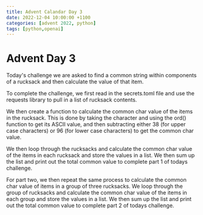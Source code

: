 ```yaml
---
title: Advent Calandar Day 3
date: 2022-12-04 10:00:00 +1100
categories: [advent 2022, python]
tags: [python,openai] 
---
```


# Advent Day 3

Today's challenge we are asked to find a common string within components of a rucksack and then calculate the value of that item. 

To complete the challenge, we first read in the secrets.toml file and use the requests library to pull in a list of rucksack contents. 

We then create a function to calculate the common char value of the items in the rucksack. This is done by taking the character and using the ord() function to get its ASCII value, and then subtracting either 38 (for upper case characters) or 96 (for lower case characters) to get the common char value.

We then loop through the rucksacks and calculate the common char value of the items in each rucksack and store the values in a list. We then sum up the list and print out the total common value to complete part 1 of todays challenge.

For part two, we then repeat the same process to calculate the common char value of items in a group of three rucksacks. We loop through the group of rucksacks and calculate the common char value of the items in each group and store the values in a list. We then sum up the list and print out the total common value to complete part 2 of todays challenge.